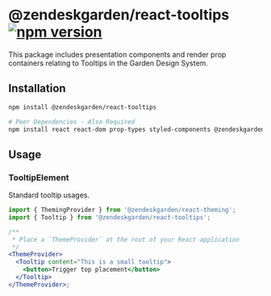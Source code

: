 # @zendeskgarden/react-tooltips [![npm version](https://flat.badgen.net/npm/v/@zendeskgarden/react-tooltips)](https://www.npmjs.com/package/@zendeskgarden/react-tooltips)

This package includes presentation components and render prop containers relating to Tooltips
in the Garden Design System.

## Installation

```sh
npm install @zendeskgarden/react-tooltips

# Peer Dependencies - Also Required
npm install react react-dom prop-types styled-components @zendeskgarden/react-theming
```

## Usage

### TooltipElement

Standard tooltip usages.

```jsx
import { ThemingProvider } from '@zendeskgarden/react-theming';
import { Tooltip } from '@zendeskgarden/react-tooltips';

/**
 * Place a `ThemeProvider` at the root of your React application
 */
<ThemeProvider>
  <Tooltip content="This is a small tooltip">
    <button>Trigger top placement</button>
  </Tooltip>
</ThemeProvider>;
```
